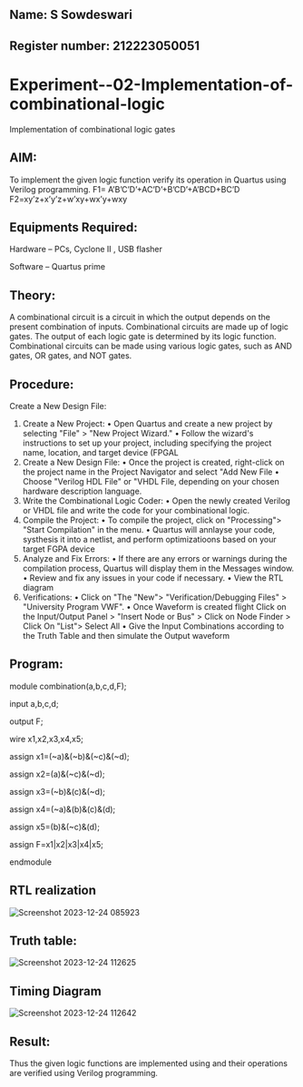 ## Name: S Sowdeswari
## Register number: 212223050051

# Experiment--02-Implementation-of-combinational-logic

Implementation of combinational logic gates

 
## AIM:


To implement the given logic function verify its operation in Quartus using Verilog programming.
 F1= A’B’C’D’+AC’D’+B’CD’+A’BCD+BC’D
F2=xy’z+x’y’z+w’xy+wx’y+wxy
 
 
## Equipments Required:
 Hardware – PCs, Cyclone II , USB flasher
 
 Software – Quartus prime


## Theory:


 A combinational circuit is a circuit in which the output depends on the present combination of inputs.
Combinational circuits are made up of logic gates. The output of each logic gate is determined by its logic
function. Combinational circuits can be made using various logic gates, such as AND gates, OR gates, and NOT
gates.


## Procedure:

Create a New Design File:
1. Create a New Project:
• Open Quartus and create a new project by selecting "File" > "New Project Wizard."
• Follow the wizard's instructions to set up your project, including specifying the project name, location,
and target device (FPGAL
2. Create a New Design File:
• Once the project is created, right-click on the project name in the Project Navigator and select "Add New
File
• Choose "Verilog HDL File" or "VHDL File, depending on your chosen hardware description language.
3. Write the Combinational Logic Coder:
• Open the newly created Verilog or VHDL file and write the code for your combinational logic.
4. Compile the Project:
• To compile the project, click on "Processing"> "Start Compilation" in the menu.
• Quartus will annlayse your code, systhesis it into a netlist, and perform optimizatioons based on your
target FGPA device
5. Analyze and Fix Errors:
• If there are any errors or warnings during the compilation process, Quartus will display them in the
Messages window.
• Review and fix any issues in your code if necessary.
• View the RTL diagram
6. Verifications:
• Click on "The "New"> "Verification/Debugging Files" > "University Program VWF".
• Once Waveform is created flight Click on the Input/Output Panel > "Insert Node or Bus" > Click on Node
Finder > Click On "List"> Select All
• Give the Input Combinations according to the Truth Table and then simulate the Output waveform


## Program:

module combination(a,b,c,d,F);

input a,b,c,d;

output F;

wire x1,x2,x3,x4,x5;

assign x1=(~a)&(~b)&(~c)&(~d);

assign x2=(a)&(~c)&(~d);

assign x3=(~b)&(c)&(~d);

assign x4=(~a)&(b)&(c)&(d);

assign x5=(b)&(~c)&(d);

assign F=x1|x2|x3|x4|x5;

endmodule


## RTL realization


![Screenshot 2023-12-24 085923](https://github.com/SowdeswariS/Experiment--02-Implementation-of-combinational-logic-/assets/154341385/3b1cf523-6c8b-4bf1-bc55-65c6d7f065b0)



## Truth table:



![Screenshot 2023-12-24 112625](https://github.com/SowdeswariS/Experiment--02-Implementation-of-combinational-logic-/assets/154341385/e206b6bb-ea4d-4751-bb3f-d6078b99bfb3)



## Timing Diagram


![Screenshot 2023-12-24 112642](https://github.com/SowdeswariS/Experiment--02-Implementation-of-combinational-logic-/assets/154341385/470a9cf8-1d6b-4f5b-8c09-d27f7d11f21f)


## Result:
Thus the given logic functions are implemented using  and their operations are verified using Verilog programming.

